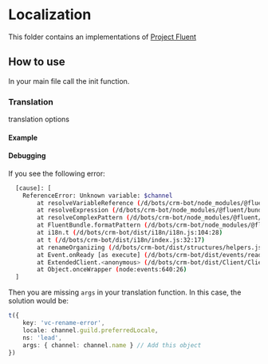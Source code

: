 # Localization

This folder contains an implementations of [Project Fluent](https://github.com/projectfluent/fluent.js)

## How to use

In your main file call the init function.

### Translation

translation options

#### Example

#### Debugging

If you see the following error:

```bash
  [cause]: [
    ReferenceError: Unknown variable: $channel
        at resolveVariableReference (/d/bots/crm-bot/node_modules/@fluent/bundle/index.js:213:31)
        at resolveExpression (/d/bots/crm-bot/node_modules/@fluent/bundle/index.js:181:24)
        at resolveComplexPattern (/d/bots/crm-bot/node_modules/@fluent/bundle/index.js:349:25)
        at FluentBundle.formatPattern (/d/bots/crm-bot/node_modules/@fluent/bundle/index.js:702:29)
        at i18n.t (/d/bots/crm-bot/dist/i18n/i18n.js:104:28)
        at t (/d/bots/crm-bot/dist/i18n/index.js:32:17)
        at renameOrganizing (/d/bots/crm-bot/dist/structures/helpers.js:264:41)
        at Event.onReady [as execute] (/d/bots/crm-bot/dist/events/ready.js:43:49)
        at ExtendedClient.<anonymous> (/d/bots/crm-bot/dist/Client/Client.js:170:56)
        at Object.onceWrapper (node:events:640:26)
  ]
```

Then you are missing `args` in your translation function.
In this case, the solution would be:

```ts
t({
    key: 'vc-rename-error',
    locale: channel.guild.preferredLocale,
    ns: 'lead',
    args: { channel: channel.name } // Add this object
})
```
